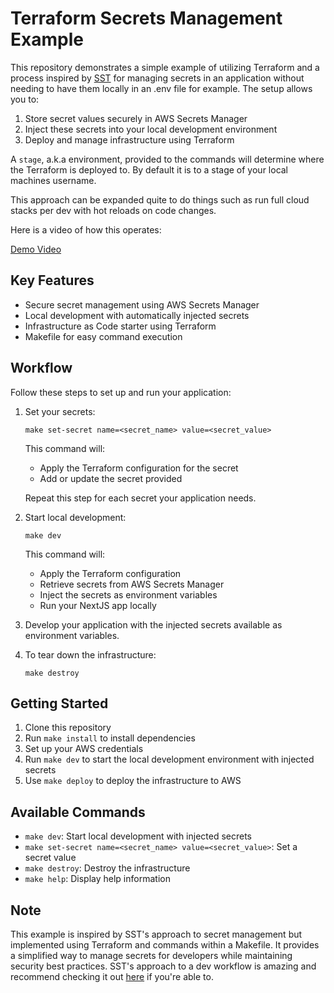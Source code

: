 # Terraform Secrets Management Example

This repository demonstrates a simple example of utilizing Terraform and a process
inspired by [SST](sst.dev) for managing secrets in an application without needing to
have them locally in an .env file for example. The setup allows you to:

1. Store secret values securely in AWS Secrets Manager
2. Inject these secrets into your local development environment
3. Deploy and manage infrastructure using Terraform

A `stage`, a.k.a environment, provided to the commands will determine where the Terraform
is deployed to. By default it is to a stage of your local machines username.

This approach can be expanded quite to do things such as run full cloud stacks per dev
with hot reloads on code changes.

Here is a video of how this operates:

[Demo Video](./assets/demo.mp4)

## Key Features

- Secure secret management using AWS Secrets Manager
- Local development with automatically injected secrets
- Infrastructure as Code starter using Terraform
- Makefile for easy command execution

## Workflow

Follow these steps to set up and run your application:

1. Set your secrets:

   ```
   make set-secret name=<secret_name> value=<secret_value>
   ```

   This command will:

   - Apply the Terraform configuration for the secret
   - Add or update the secret provided

   Repeat this step for each secret your application needs.

2. Start local development:

   ```
   make dev
   ```

   This command will:

   - Apply the Terraform configuration
   - Retrieve secrets from AWS Secrets Manager
   - Inject the secrets as environment variables
   - Run your NextJS app locally

3. Develop your application with the injected secrets available as environment variables.

4. To tear down the infrastructure:
   ```
   make destroy
   ```

## Getting Started

1. Clone this repository
2. Run `make install` to install dependencies
3. Set up your AWS credentials
4. Run `make dev` to start the local development environment with injected secrets
5. Use `make deploy` to deploy the infrastructure to AWS

## Available Commands

- `make dev`: Start local development with injected secrets
- `make set-secret name=<secret_name> value=<secret_value>`: Set a secret value
- `make destroy`: Destroy the infrastructure
- `make help`: Display help information

## Note

This example is inspired by SST's approach to secret management but implemented using Terraform
and commands within a Makefile. It provides a simplified way to manage secrets for developers
while maintaining security best practices. SST's approach to a dev workflow is amazing and
recommend checking it out [here](sst.dev) if you're able to.
